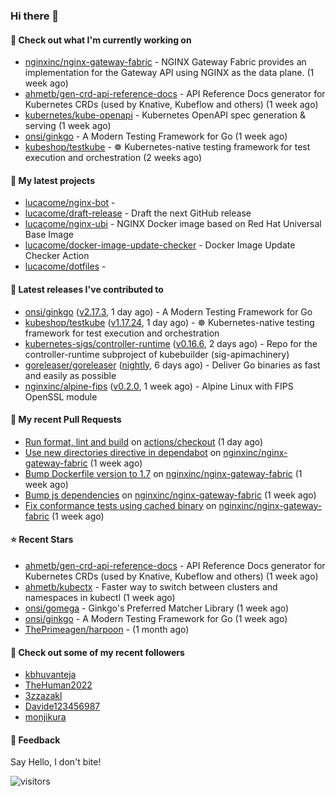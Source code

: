 ### Hi there 👋

#### 👷 Check out what I'm currently working on

- [nginxinc/nginx-gateway-fabric](https://github.com/nginxinc/nginx-gateway-fabric) - NGINX Gateway Fabric provides an implementation for the Gateway API using NGINX as the data plane. (1 week ago)
- [ahmetb/gen-crd-api-reference-docs](https://github.com/ahmetb/gen-crd-api-reference-docs) - API Reference Docs generator for Kubernetes CRDs (used by Knative, Kubeflow and others) (1 week ago)
- [kubernetes/kube-openapi](https://github.com/kubernetes/kube-openapi) - Kubernetes OpenAPI spec generation &amp; serving (1 week ago)
- [onsi/ginkgo](https://github.com/onsi/ginkgo) - A Modern Testing Framework for Go (1 week ago)
- [kubeshop/testkube](https://github.com/kubeshop/testkube) - ☸️ Kubernetes-native testing framework for test execution and orchestration (2 weeks ago)

#### 🌱 My latest projects

- [lucacome/nginx-bot](https://github.com/lucacome/nginx-bot) - 
- [lucacome/draft-release](https://github.com/lucacome/draft-release) - Draft the next GitHub release
- [lucacome/nginx-ubi](https://github.com/lucacome/nginx-ubi) - NGINX Docker image based on Red Hat Universal Base Image
- [lucacome/docker-image-update-checker](https://github.com/lucacome/docker-image-update-checker) - Docker Image Update Checker Action
- [lucacome/dotfiles](https://github.com/lucacome/dotfiles) - 

#### 🔭 Latest releases I've contributed to

- [onsi/ginkgo](https://github.com/onsi/ginkgo) ([v2.17.3](https://github.com/onsi/ginkgo/releases/tag/v2.17.3), 1 day ago) - A Modern Testing Framework for Go
- [kubeshop/testkube](https://github.com/kubeshop/testkube) ([v1.17.24](https://github.com/kubeshop/testkube/releases/tag/v1.17.24), 1 day ago) - ☸️ Kubernetes-native testing framework for test execution and orchestration
- [kubernetes-sigs/controller-runtime](https://github.com/kubernetes-sigs/controller-runtime) ([v0.16.6](https://github.com/kubernetes-sigs/controller-runtime/releases/tag/v0.16.6), 2 days ago) - Repo for the controller-runtime subproject of kubebuilder (sig-apimachinery)
- [goreleaser/goreleaser](https://github.com/goreleaser/goreleaser) ([nightly](https://github.com/goreleaser/goreleaser/releases/tag/nightly), 6 days ago) - Deliver Go binaries as fast and easily as possible
- [nginxinc/alpine-fips](https://github.com/nginxinc/alpine-fips) ([v0.2.0](https://github.com/nginxinc/alpine-fips/releases/tag/v0.2.0), 1 week ago) - Alpine Linux with FIPS OpenSSL module

#### 🔨 My recent Pull Requests

- [Run format, lint and build](https://github.com/actions/checkout/pull/1719) on [actions/checkout](https://github.com/actions/checkout) (1 day ago)
- [Use new directories directive in dependabot](https://github.com/nginxinc/nginx-gateway-fabric/pull/1919) on [nginxinc/nginx-gateway-fabric](https://github.com/nginxinc/nginx-gateway-fabric) (1 week ago)
- [Bump Dockerfile version to 1.7](https://github.com/nginxinc/nginx-gateway-fabric/pull/1916) on [nginxinc/nginx-gateway-fabric](https://github.com/nginxinc/nginx-gateway-fabric) (1 week ago)
- [Bump js dependencies](https://github.com/nginxinc/nginx-gateway-fabric/pull/1915) on [nginxinc/nginx-gateway-fabric](https://github.com/nginxinc/nginx-gateway-fabric) (1 week ago)
- [Fix conformance tests using cached binary](https://github.com/nginxinc/nginx-gateway-fabric/pull/1914) on [nginxinc/nginx-gateway-fabric](https://github.com/nginxinc/nginx-gateway-fabric) (1 week ago)

#### ⭐ Recent Stars

- [ahmetb/gen-crd-api-reference-docs](https://github.com/ahmetb/gen-crd-api-reference-docs) - API Reference Docs generator for Kubernetes CRDs (used by Knative, Kubeflow and others) (1 week ago)
- [ahmetb/kubectx](https://github.com/ahmetb/kubectx) - Faster way to switch between clusters and namespaces in kubectl (1 week ago)
- [onsi/gomega](https://github.com/onsi/gomega) - Ginkgo&#39;s Preferred Matcher Library (1 week ago)
- [onsi/ginkgo](https://github.com/onsi/ginkgo) - A Modern Testing Framework for Go (1 week ago)
- [ThePrimeagen/harpoon](https://github.com/ThePrimeagen/harpoon) -  (1 month ago)

#### 👯 Check out some of my recent followers

- [kbhuvanteja](https://github.com/kbhuvanteja)
- [TheHuman2022](https://github.com/TheHuman2022)
- [3zzazakl](https://github.com/3zzazakl)
- [Davide123456987](https://github.com/Davide123456987)
- [monjikura](https://github.com/monjikura)

#### 💬 Feedback

Say Hello, I don't bite!

![visitors](https://visitor-badge.laobi.icu/badge?page_id=lucacome.visitor-badge)
#
